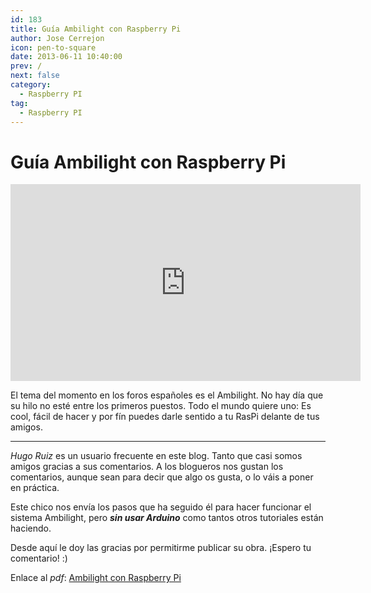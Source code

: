 ```yaml
---
id: 183
title: Guía Ambilight con Raspberry Pi
author: Jose Cerrejon
icon: pen-to-square
date: 2013-06-11 10:40:00
prev: /
next: false
category:
  - Raspberry PI
tag:
  - Raspberry PI
---
```


# Guía Ambilight con Raspberry Pi

<iframe width="560" height="315" src="http://www.youtube.com/embed/flpaHseHhAA" frameborder="0" allowfullscreen></iframe>

El tema del momento en los foros españoles es el Ambilight. No hay día que su hilo no esté entre los primeros puestos. Todo el mundo quiere uno: Es cool, fácil de hacer y por fín puedes darle sentido a tu RasPi delante de tus amigos.

- - -
*Hugo Ruiz* es un usuario frecuente en este blog. Tanto que casi somos amigos gracias a sus comentarios. A los blogueros nos gustan los comentarios, aunque sean para decir que algo os gusta, o lo váis a poner en práctica.

Este chico nos envía los pasos que ha seguido él para hacer funcionar el sistema Ambilight, pero ***sin usar Arduino*** como tantos otros tutoriales están haciendo.

Desde aquí le doy las gracias por permitirme publicar su obra. ¡Espero tu comentario! :)

Enlace al *pdf*: [Ambilight con Raspberry Pi](/res/Ambilight_con_Raspberry_Pi.pdf)